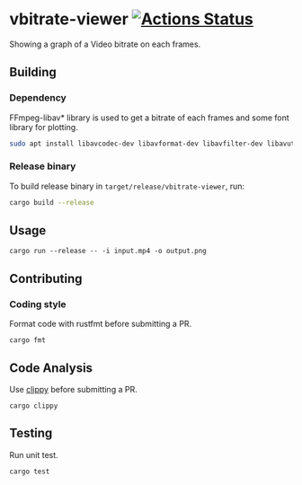 # vbitrate-viewer [![Actions Status](https://github.com/takehirokj/vbitrate-viewer/workflows/vbitrate-viewer/badge.svg)](https://github.com/takehirokj/vbitrate-viewer/actions)

Showing a graph of a Video bitrate on each frames.

## Building
### Dependency
FFmpeg-libav* library is used to get a bitrate of each frames and some font library for plotting.
```sh
sudo apt install libavcodec-dev libavformat-dev libavfilter-dev libavutil-dev libfontconfig1-dev
```

### Release binary
To build release binary in `target/release/vbitrate-viewer`, run:

```sh
cargo build --release
```

## Usage
```
cargo run --release -- -i input.mp4 -o output.png
```

## Contributing
### Coding style
Format code with rustfmt before submitting a PR.
```
cargo fmt
```

## Code Analysis
Use [clippy](https://github.com/rust-lang/rust-clippy) before submitting a PR.
```
cargo clippy
```

## Testing
Run unit test.
```
cargo test
```

